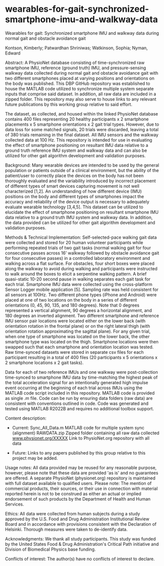 # wearables-for-gait-synchronized-smartphone-imu-and-walkway-data

Wearables for gait: Synchronized smartphone IMU and walkway data during normal gait and obstacle avoidance gait 

Kontson, Kimberly; Patwardhan Shriniwas; Watkinson, Sophia; Nyman, Edward

Abstract: A PhysioNet database consisting of time-synchronized raw smartphone IMU, reference (ground truth) IMU, and pressure-sensing walkway data collected during normal gait and obstacle avoidance gait with two different smartphones placed at varying positions and orientations on the body was published.  This DBP GitHub repository was established to house the MATLAB code utilized to synchronize multiple system separate inputs that comprise said dataset. In addition, all raw data are included in a zipped folder. This repository may also serve to house links to any relevant future publications by this working group relative to said effort.  

The dataset, as collected, and housed within the linked PhysioNet database contains 400 files representing 20 healthy participants x 2 smartphone placements x 5 smartphone orientations x 2 gait trial types. However, due to data loss for some matched signals, 20 trials were discarded, leaving a total of 380 trials remaining in the final dataset. All IMU sensors and the walkway collected data at 100 Hz. This repository is intended for use in evaluating the effect of smartphone positioning on resultant IMU data relative to a ground truth reference IMU system and walkway data and can also be utilized for other gait algorithm development and validation purposes.
 
Background:   Many wearable devices are intended to be used by the general population or patients outside of a clinical environment, but the ability of the patient/user to correctly place the devices on the body has not been thoroughly evaluated and the variability introduced by incorrect placement of different types of smart devices capturing movement is not well characterized [1,2].  An understanding of how different device (IMU) positions on the body and different types of smartphones impact the accuracy and reliability of the device output is necessary to adequately evaluate wearable technology [3,4,5]. This dataset can be utilized to elucidate the effect of smartphone positioning on resultant smartphone IMU data relative to a ground truth IMU system and walkway data.  In addition, the data provided can be utilized for other gait algorithm development and validation purposes.
 
Methods & Technical Implementation: Self-selected-pace walking gait data were collected and stored for 20 human volunteer participants while performing repeated trials of two gait tasks (normal walking gait for four consecutive passes across 16’ walkway followed by obstacle avoidance gait for four consecutive passes) in a controlled laboratory environment and walking across a flat surface. For obstacles, four short boxes were placed along the walkway to avoid during walking and participants were instructed to walk around the boxes to elicit a serpentine walking pattern. A brief quasi-static 10-20 second pause in walking separates each gait task for each trial.  Smartphone IMU data were collected using the cross-platform Sensor Logger mobile application [5].  Sampling rate was held consistent for all sensors at 100Hz.  Two different phone types (iPhone and Android) were placed at one of two locations on the body in a series of different orientations (0, 45, 90, 135, and 180 degrees).  Note that 0 degrees represented a vertical alignment, 90 degrees a horizontal alignment, and 180 degrees an inverted alignment. Two different smartphone and reference IMU sensor pair locations were located either on the lower back (with orientation rotation in the frontal plane) or on the right lateral thigh (with orientation rotation approximating the sagittal plane).  For any given trial, when one type of smartphone was located on the lower back, the other smartphone type was located on the thigh. Smartphone locations were then swapped such that each smartphone and orientation location was tested. Raw time-synced datasets were stored in separate csv files for each participant resulting in a total of 400 files (20 participants x 5 orientations x 2 smartphone locations x 2 gait tasks). 

Data for each of two reference IMUs and one walkway were post-collection time-synced to smartphone IMU data by time-matching the highest peak of the total acceleration signal for an intentionally generated high impulse event occurring at the beginning of each trial across IMUs using the MATLAB code script included in this repository.   MATLAB code is provided as single .m file. Code can be run by ensuring data folders (raw data) are consistent with conventions outlined in code. Code was generated and tested using MATLAB R2022B and requires no additional toolbox support.

Content description:  

-	Current:
Sync_All_Data.m                     MATLAB code for multiple system sync (alignment)
RAWDATA.zip	                       Zipped folder containing all raw data collected
www.physionet.org/XXXXX    Link to PhysioNet.org repository with all data

-	Future:
Links to any papers published by this group relative to this project may be added.


Usage notes: All data provided may be reused for any reasonable purpose, however, please note that these data are provided 'as is' and no guarantees are offered.   A separate PhysioNet (physionet.org) repository is maintained with full dataset available to qualified users. Please note: The mention of commercial products, their sources, or their use in connection with material reported herein is not to be construed as either an actual or implied endorsement of such products by the Department of Health and Human Services.


Ethics: All data were collected from human subjects during a study approved by the U.S. Food and Drug Administration Institutional Review Board and in accordance with provisions consistent with the Declaration of Helsinki. Thorough measures were taken to de-identify data.  
  
Acknowledgments:  We thank all study participants. This study was funded by the United States Food & Drug Administration's Critical Path initiative and Division of Biomedical Physics base funding.
 
Conflicts of interest: The author(s) have no conflicts of interest to declare.
